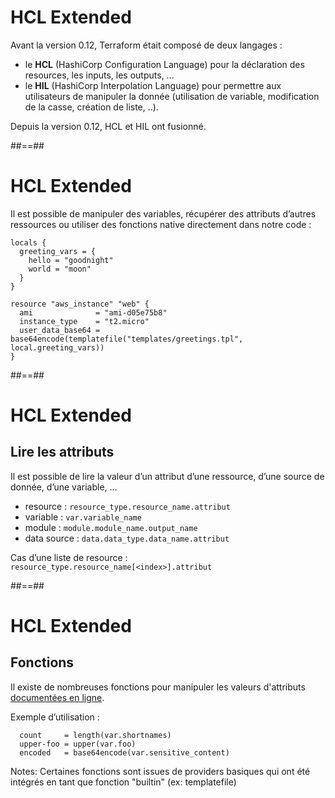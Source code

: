 <!-- .slide: class="with-code-bg-dark"-->

# HCL Extended

Avant la version 0.12, Terraform était composé de deux langages :

* le **HCL** (HashiCorp Configuration Language) pour la déclaration des resources, les inputs, les outputs, ...
* le **HIL** (HashiCorp Interpolation Language) pour permettre aux utilisateurs de manipuler la donnée (utilisation de variable, modification de la casse, création de liste, ..).

Depuis la version 0.12, HCL et HIL ont fusionné.

##==##
<!-- .slide: class="with-code-bg-dark"-->

# HCL Extended

Il est possible de manipuler des variables, récupérer des attributs d’autres ressources ou utiliser des fonctions native directement dans notre code :

```hcl-terraform
locals {
  greeting_vars = {
    hello = "goodnight"
    world = "moon"
  }
}

resource "aws_instance" "web" {
  ami              = "ami-d05e75b8"
  instance_type    = "t2.micro"
  user_data_base64 = base64encode(templatefile("templates/greetings.tpl", local.greeting_vars))
}
```

##==##

# HCL Extended

## Lire les attributs

Il est possible de lire la valeur d’un attribut d’une ressource, d’une source de donnée, d’une variable, …

* resource : `resource_type.resource_name.attribut`
* variable : `var.variable_name`
* module : `module.module_name.output_name`
* data source : `data.data_type.data_name.attribut`

Cas d’une liste de resource : `resource_type.resource_name[<index>].attribut`

##==##
<!-- .slide: class="with-code-bg-dark"-->

# HCL Extended

## Fonctions

Il existe de nombreuses fonctions pour manipuler les valeurs d'attributs [documentées en ligne](https://www.terraform.io/docs/language/functions/index.html).

Exemple d’utilisation :

```hcl-terraform
  count     = length(var.shortnames)
  upper-foo = upper(var.foo)
  encoded   = base64encode(var.sensitive_content)
```
Notes:
Certaines fonctions sont issues de providers basiques qui ont été intégrés en tant que fonction "builtin" (ex: templatefile)